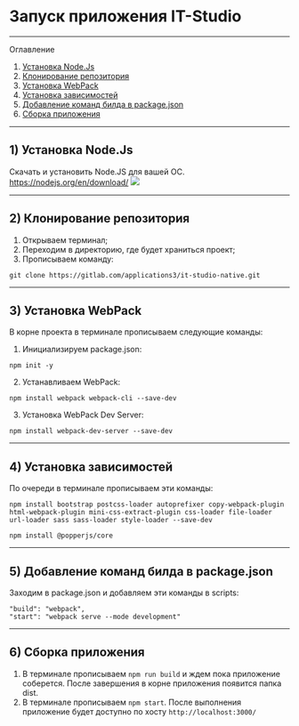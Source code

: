 # Запуск приложения IT-Studio

---
Оглавление
1) [Установка Node.Js](#1--установка-nodejs)
2) [Клонирование репозитория](#2--клонирование-репозитория)
3) [Установка WebPack](#3--установка-webpack)
4) [Установка зависимостей](#4--установка-зависимостей)
5) [Добавление команд билда в package.json](#5--добавление-команд-билда-в-packagejson)
6) [Сборка приложения](#6--сборка-приложения)
---

## 1) Установка Node.Js
Скачать и установить Node.JS для вашей ОС.
https://nodejs.org/en/download/
![](https://media.geeksforgeeks.org/wp-content/uploads/20190311152716/Capture120.png)

---

## 2) Клонирование репозитория
1) Открываем терминал;
2) Переходим в директорию, где будет храниться проект;
3) Прописываем команду:

```
git clone https://gitlab.com/applications3/it-studio-native.git
```


---

## 3) Установка WebPack

В корне проекта в терминале прописываем следующие команды:

1) Инициализируем package.json: 
```
npm init -y
```

2) Устанавливаем WebPack: 
```
npm install webpack webpack-cli --save-dev
```

3) Установка WebPack Dev Server:
```
npm install webpack-dev-server --save-dev
```
---
## 4) Установка зависимостей

По очереди в терминале прописываем эти команды:
```
npm install bootstrap postcss-loader autoprefixer copy-webpack-plugin html-webpack-plugin mini-css-extract-plugin css-loader file-loader url-loader sass sass-loader style-loader --save-dev
```
```
npm install @popperjs/core
```
---
## 5) Добавление команд билда в package.json

Заходим в package.json и добавляем эти команды в scripts:
```
"build": "webpack",
"start": "webpack serve --mode development"
```
---
## 6) Сборка приложения

1) В терминале прописываем `npm run build` и ждем пока приложение соберется. После завершения в корне приложения появится папка dist.
2) В терминале прописываем `npm start`. После выполнения приложение будет доступно по хосту `http://localhost:3000/
   `
